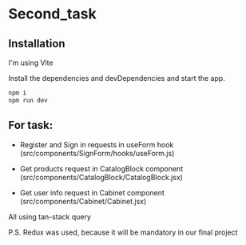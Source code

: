 # Second_task

## Installation

I'm using Vite

Install the dependencies and devDependencies and start the app.

```sh
npm i
npm run dev
```

## For task:

 - Register and Sign in requests in useForm hook (src/components/SignForm/hooks/useForm.js)

 - Get products request in CatalogBlock component (src/components/CatalogBlock/CatalogBlock.jsx)

 - Get user info request in Cabinet component (src/components/Cabinet/Cabinet.jsx)

All using tan-stack query

P.S. Redux was used, because it will be mandatory in our final project
